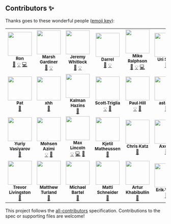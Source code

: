 ## Contributors ✨

Thanks goes to these wonderful people ([emoji key](https://allcontributors.org/docs/en/emoji-key)):

<!-- ALL-CONTRIBUTORS-LIST:START - Do not remove or modify this section -->
<!-- prettier-ignore-start -->
<!-- markdownlint-disable -->
<table>
  <tr>
    <td align="center"><a href="http://swagger.io/"><img src="https://avatars.githubusercontent.com/u/241629?v=4?s=75" width="75px;" alt=""/><br /><sub><b>Ron</b></sub></a><br /><a href="https://github.com/OAI/OpenAPI-Specification/commits?author=webron" title="Documentation">📖</a> <a href="#example-webron" title="Examples">💡</a> <a href="https://github.com/OAI/OpenAPI-Specification/commits?author=webron" title="Code">💻</a></td>
    <td align="center"><a href="https://www.linkedin.com/in/marshgardiner/"><img src="https://avatars.githubusercontent.com/u/54582?v=4?s=75" width="75px;" alt=""/><br /><sub><b>Marsh Gardiner</b></sub></a><br /><a href="https://github.com/OAI/OpenAPI-Specification/commits?author=earth2marsh" title="Documentation">📖</a> <a href="#example-earth2marsh" title="Examples">💡</a></td>
    <td align="center"><a href="http://thoughtspark.org/"><img src="https://avatars.githubusercontent.com/u/98899?v=4?s=75" width="75px;" alt=""/><br /><sub><b>Jeremy Whitlock</b></sub></a><br /><a href="https://github.com/OAI/OpenAPI-Specification/commits?author=whitlockjc" title="Documentation">📖</a> <a href="#example-whitlockjc" title="Examples">💡</a></td>
    <td align="center"><a href="http://www.bizcoder.com/"><img src="https://avatars.githubusercontent.com/u/447694?v=4?s=75" width="75px;" alt=""/><br /><sub><b>Darrel</b></sub></a><br /><a href="https://github.com/OAI/OpenAPI-Specification/commits?author=darrelmiller" title="Documentation">📖</a> <a href="#example-darrelmiller" title="Examples">💡</a></td>
    <td align="center"><a href="http://mermade.github.io/"><img src="https://avatars.githubusercontent.com/u/21603?v=4?s=75" width="75px;" alt=""/><br /><sub><b>Mike Ralphson</b></sub></a><br /><a href="https://github.com/OAI/OpenAPI-Specification/commits?author=MikeRalphson" title="Documentation">📖</a> <a href="#example-MikeRalphson" title="Examples">💡</a> <a href="https://github.com/OAI/OpenAPI-Specification/commits?author=MikeRalphson" title="Code">💻</a></td>
    <td align="center"><a href="https://github.com/usarid"><img src="https://avatars.githubusercontent.com/u/39899?v=4?s=75" width="75px;" alt=""/><br /><sub><b>Uri Sarid</b></sub></a><br /><a href="https://github.com/OAI/OpenAPI-Specification/commits?author=usarid" title="Documentation">📖</a></td>
    <td align="center"><a href="https://fehguy.eatbacon.org/"><img src="https://avatars.githubusercontent.com/u/249413?v=4?s=75" width="75px;" alt=""/><br /><sub><b>Tony Tam</b></sub></a><br /><a href="https://github.com/OAI/OpenAPI-Specification/commits?author=fehguy" title="Documentation">📖</a> <a href="#example-fehguy" title="Examples">💡</a> <a href="https://github.com/OAI/OpenAPI-Specification/commits?author=fehguy" title="Code">💻</a></td>
    <td align="center"><a href="https://github.com/jharmn"><img src="https://avatars.githubusercontent.com/u/1305160?v=4?s=75" width="75px;" alt=""/><br /><sub><b>Jason Harmon</b></sub></a><br /><a href="#example-jharmn" title="Examples">💡</a> <a href="https://github.com/OAI/OpenAPI-Specification/commits?author=jharmn" title="Code">💻</a> <a href="https://github.com/OAI/OpenAPI-Specification/commits?author=jharmn" title="Documentation">📖</a></td>
    <td align="center"><a href="https://www.sewell.org/"><img src="https://avatars.githubusercontent.com/u/18528?v=4?s=75" width="75px;" alt=""/><br /><sub><b>Silas Sewell</b></sub></a><br /><a href="https://github.com/OAI/OpenAPI-Specification/commits?author=silas" title="Documentation">📖</a> <a href="#example-silas" title="Examples">💡</a></td>
    <td align="center"><a href="https://github.com/steffkes"><img src="https://avatars.githubusercontent.com/u/325361?v=4?s=75" width="75px;" alt=""/><br /><sub><b>steffkes</b></sub></a><br /><a href="https://github.com/OAI/OpenAPI-Specification/commits?author=steffkes" title="Documentation">📖</a></td>
  </tr>
  <tr>
    <td align="center"><a href="http://corevity.com/"><img src="https://avatars.githubusercontent.com/u/3385715?v=4?s=75" width="75px;" alt=""/><br /><sub><b>Pat</b></sub></a><br /><a href="https://github.com/OAI/OpenAPI-Specification/commits?author=pconnelly15" title="Documentation">📖</a></td>
    <td align="center"><a href="https://github.com/xhh"><img src="https://avatars.githubusercontent.com/u/159740?v=4?s=75" width="75px;" alt=""/><br /><sub><b>xhh</b></sub></a><br /><a href="https://github.com/OAI/OpenAPI-Specification/commits?author=xhh" title="Documentation">📖</a></td>
    <td align="center"><a href="https://github.com/kalmanh"><img src="https://avatars.githubusercontent.com/u/869312?v=4?s=75" width="75px;" alt=""/><br /><sub><b>Kalman Hazins</b></sub></a><br /><a href="https://github.com/OAI/OpenAPI-Specification/commits?author=kalmanh" title="Documentation">📖</a></td>
    <td align="center"><a href="https://github.com/striglia"><img src="https://avatars.githubusercontent.com/u/262630?v=4?s=75" width="75px;" alt=""/><br /><sub><b>Scott Triglia</b></sub></a><br /><a href="#example-striglia" title="Examples">💡</a> <a href="https://github.com/OAI/OpenAPI-Specification/commits?author=striglia" title="Documentation">📖</a></td>
    <td align="center"><a href="https://github.com/paulhill"><img src="https://avatars.githubusercontent.com/u/754053?v=4?s=75" width="75px;" alt=""/><br /><sub><b>Paul Hill</b></sub></a><br /><a href="#example-paulhill" title="Examples">💡</a> <a href="https://github.com/OAI/OpenAPI-Specification/commits?author=paulhill" title="Documentation">📖</a></td>
    <td align="center"><a href="http://beego.me/"><img src="https://avatars.githubusercontent.com/u/233907?v=4?s=75" width="75px;" alt=""/><br /><sub><b>astaxie</b></sub></a><br /><a href="https://github.com/OAI/OpenAPI-Specification/commits?author=astaxie" title="Documentation">📖</a></td>
    <td align="center"><a href="http://www.twitter.com/oliverogg"><img src="https://avatars.githubusercontent.com/u/137507?v=4?s=75" width="75px;" alt=""/><br /><sub><b>Oliver Ogg</b></sub></a><br /><a href="https://github.com/OAI/OpenAPI-Specification/commits?author=oogg" title="Documentation">📖</a></td>
    <td align="center"><a href="http://williamting.com/"><img src="https://avatars.githubusercontent.com/u/622170?v=4?s=75" width="75px;" alt=""/><br /><sub><b>William Ting</b></sub></a><br /><a href="https://github.com/OAI/OpenAPI-Specification/commits?author=wting" title="Documentation">📖</a></td>
    <td align="center"><a href="https://github.com/unsetbit"><img src="https://avatars.githubusercontent.com/u/788536?v=4?s=75" width="75px;" alt=""/><br /><sub><b>Ozan Turgut</b></sub></a><br /><a href="https://github.com/OAI/OpenAPI-Specification/commits?author=unsetbit" title="Documentation">📖</a></td>
    <td align="center"><a href="https://www.madskristensen.net/"><img src="https://avatars.githubusercontent.com/u/1258877?v=4?s=75" width="75px;" alt=""/><br /><sub><b>Mads Kristensen</b></sub></a><br /><a href="#example-madskristensen" title="Examples">💡</a></td>
  </tr>
  <tr>
    <td align="center"><a href="http://varyous-simbir.blogspot.com/"><img src="https://avatars.githubusercontent.com/u/889406?v=4?s=75" width="75px;" alt=""/><br /><sub><b>Yuriy Vasiyarov</b></sub></a><br /><a href="https://github.com/OAI/OpenAPI-Specification/commits?author=yvasiyarov" title="Documentation">📖</a></td>
    <td align="center"><a href="https://azimi.me/"><img src="https://avatars.githubusercontent.com/u/543633?v=4?s=75" width="75px;" alt=""/><br /><sub><b>Mohsen Azimi</b></sub></a><br /><a href="#example-mohsen1" title="Examples">💡</a> <a href="https://github.com/OAI/OpenAPI-Specification/commits?author=mohsen1" title="Documentation">📖</a></td>
    <td align="center"><a href="http://devopsy.com/"><img src="https://avatars.githubusercontent.com/u/896878?v=4?s=75" width="75px;" alt=""/><br /><sub><b>Max Lincoln</b></sub></a><br /><a href="#example-maxlinc" title="Examples">💡</a> <a href="https://github.com/OAI/OpenAPI-Specification/commits?author=maxlinc" title="Code">💻</a> <a href="https://github.com/OAI/OpenAPI-Specification/commits?author=maxlinc" title="Documentation">📖</a></td>
    <td align="center"><a href="http://users.notam02.no/~kjetism"><img src="https://avatars.githubusercontent.com/u/1146279?v=4?s=75" width="75px;" alt=""/><br /><sub><b>Kjetil Matheussen</b></sub></a><br /><a href="https://github.com/OAI/OpenAPI-Specification/commits?author=kmatheussen" title="Documentation">📖</a></td>
    <td align="center"><a href="https://github.com/wonderlic-chrisk"><img src="https://avatars.githubusercontent.com/u/8118392?v=4?s=75" width="75px;" alt=""/><br /><sub><b>Chris Katz</b></sub></a><br /><a href="https://github.com/OAI/OpenAPI-Specification/commits?author=wonderlic-chrisk" title="Documentation">📖</a></td>
    <td align="center"><a href="http://noirbizarre.info/"><img src="https://avatars.githubusercontent.com/u/15725?v=4?s=75" width="75px;" alt=""/><br /><sub><b>Axel H.</b></sub></a><br /><a href="https://github.com/OAI/OpenAPI-Specification/commits?author=noirbizarre" title="Documentation">📖</a></td>
    <td align="center"><a href="https://github.com/mission-liao"><img src="https://avatars.githubusercontent.com/u/1988671?v=4?s=75" width="75px;" alt=""/><br /><sub><b>mission.liao</b></sub></a><br /><a href="https://github.com/OAI/OpenAPI-Specification/commits?author=mission-liao" title="Documentation">📖</a></td>
    <td align="center"><a href="http://vgmdb.net/"><img src="https://avatars.githubusercontent.com/u/471275?v=4?s=75" width="75px;" alt=""/><br /><sub><b>Chris Heng</b></sub></a><br /><a href="#example-gigablah" title="Examples">💡</a></td>
    <td align="center"><a href="https://percy.io/"><img src="https://avatars.githubusercontent.com/u/75300?v=4?s=75" width="75px;" alt=""/><br /><sub><b>Mike Fotinakis</b></sub></a><br /><a href="https://github.com/OAI/OpenAPI-Specification/commits?author=fotinakis" title="Documentation">📖</a></td>
    <td align="center"><a href="https://nicolasgrenie.com/"><img src="https://avatars.githubusercontent.com/u/172072?v=4?s=75" width="75px;" alt=""/><br /><sub><b>Nicolas Grenié</b></sub></a><br /><a href="https://github.com/OAI/OpenAPI-Specification/commits?author=picsoung" title="Documentation">📖</a></td>
  </tr>
  <tr>
    <td align="center"><a href="http://about.me/trevorlivingston"><img src="https://avatars.githubusercontent.com/u/20686?v=4?s=75" width="75px;" alt=""/><br /><sub><b>Trevor Livingston</b></sub></a><br /><a href="https://github.com/OAI/OpenAPI-Specification/commits?author=tlivings" title="Documentation">📖</a></td>
    <td align="center"><a href="https://matthewturland.com/"><img src="https://avatars.githubusercontent.com/u/15487?v=4?s=75" width="75px;" alt=""/><br /><sub><b>Matthew Turland</b></sub></a><br /><a href="https://github.com/OAI/OpenAPI-Specification/commits?author=elazar" title="Documentation">📖</a></td>
    <td align="center"><a href="https://github.com/mbartel"><img src="https://avatars.githubusercontent.com/u/253451?v=4?s=75" width="75px;" alt=""/><br /><sub><b>Michael Bartel</b></sub></a><br /><a href="https://github.com/OAI/OpenAPI-Specification/commits?author=mbartel" title="Documentation">📖</a></td>
    <td align="center"><a href="https://mattischneider.fr/"><img src="https://avatars.githubusercontent.com/u/222463?v=4?s=75" width="75px;" alt=""/><br /><sub><b>Matti Schneider</b></sub></a><br /><a href="https://github.com/OAI/OpenAPI-Specification/commits?author=MattiSG" title="Documentation">📖</a></td>
    <td align="center"><a href="https://github.com/khrt"><img src="https://avatars.githubusercontent.com/u/736103?v=4?s=75" width="75px;" alt=""/><br /><sub><b>Artur Khabibullin</b></sub></a><br /><a href="https://github.com/OAI/OpenAPI-Specification/commits?author=khrt" title="Documentation">📖</a></td>
    <td align="center"><a href="http://dret.net/netdret/"><img src="https://avatars.githubusercontent.com/u/1848612?v=4?s=75" width="75px;" alt=""/><br /><sub><b>Erik Wilde</b></sub></a><br /><a href="https://github.com/OAI/OpenAPI-Specification/commits?author=dret" title="Documentation">📖</a></td>
    <td align="center"><a href="http://flanders.co.nz/"><img src="https://avatars.githubusercontent.com/u/456109?v=4?s=75" width="75px;" alt=""/><br /><sub><b>Ivan Porto Carrero</b></sub></a><br /><a href="#example-casualjim" title="Examples">💡</a></td>
    <td align="center"><a href="https://github.com/kevgo"><img src="https://avatars.githubusercontent.com/u/268934?v=4?s=75" width="75px;" alt=""/><br /><sub><b>Kevin Goslar</b></sub></a><br /><a href="#example-kevgo" title="Examples">💡</a></td>
    <td align="center"><a href="https://github.com/muenchhausen"><img src="https://avatars.githubusercontent.com/u/1210783?v=4?s=75" width="75px;" alt=""/><br /><sub><b>Derk Muenchhausen</b></sub></a><br /><a href="https://github.com/OAI/OpenAPI-Specification/commits?author=muenchhausen" title="Documentation">📖</a></td>
  </tr>
</table>

<!-- markdownlint-restore -->
<!-- prettier-ignore-end -->

<!-- ALL-CONTRIBUTORS-LIST:END -->

This project follows the [all-contributors](https://github.com/all-contributors/all-contributors) specification. Contributions to the spec or supporting files are welcome!

